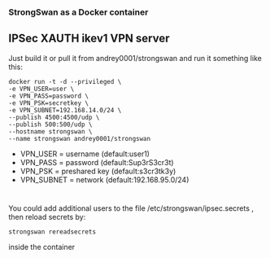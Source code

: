 ### StrongSwan as a Docker container

## IPSec XAUTH ikev1 VPN server

Just build it or pull it from andrey0001/strongswan and run it something like this:

```
docker run -t -d --privileged \
-e VPN_USER=user \
-e VPN_PASS=password \
-e VPN_PSK=secretkey \
-e VPN_SUBNET=192.168.14.0/24 \
--publish 4500:4500/udp \
--publish 500:500/udp \
--hostname strongswan \
--name strongswan andrey0001/strongswan
```

* VPN_USER = username (default:user1)
* VPN_PASS = password (default:Sup3rS3cr3t)
* VPN_PSK = preshared key (default:s3cr3tk3y)
* VPN_SUBNET = network (default:192.168.95.0/24)
#

You could add additional users to the file /etc/strongswan/ipsec.secrets , then reload secrets by: 
```
strongswan rereadsecrets
```
inside the container

